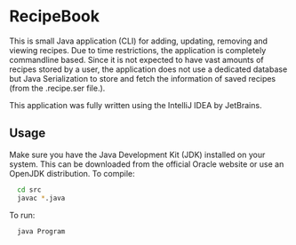 # RecipeBook

This is small Java application (CLI) for adding, updating, removing and viewing recipes.
Due to time restrictions, the application is completely commandline based.
Since it is not expected to have vast amounts of recipes stored by a user, the application does not use a dedicated database but Java Serialization to store and fetch the information of saved recipes (from the .recipe.ser file.).

This application was fully written using the IntelliJ IDEA by JetBrains.

## Usage
Make sure you have the Java Development Kit (JDK) installed on your system. This can be downloaded from the official Oracle website or use an OpenJDK distribution.
To compile:

```bash
  cd src
  javac *.java
```

To run:

```bash
  java Program
```
